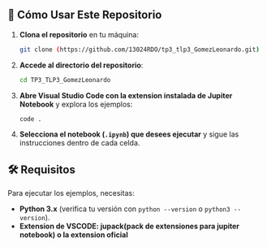 ## 🚀 Cómo Usar Este Repositorio

1. **Clona el repositorio** en tu máquina:
   ```bash
   git clone (https://github.com/13024RDO/tp3_tlp3_GomezLeonardo.git)
   ```
2. **Accede al directorio del repositorio**:
   ```bash
   cd TP3_TLP3_GomezLeonardo
   ```
3. **Abre Visual Studio Code con la extension instalada de Jupiter Notebook** y explora los ejemplos:
   ```bash
   code .
   ```
4. **Selecciona el notebook (`.ipynb`) que desees ejecutar** y sigue las instrucciones dentro de cada celda.

## 🛠 Requisitos

Para ejecutar los ejemplos, necesitas:
- **Python 3.x** (verifica tu versión con `python --version` o `python3 --version`).
- **Extension de VSCODE: jupack(pack de extensiones para jupiter notebook) o la extension oficial** 


